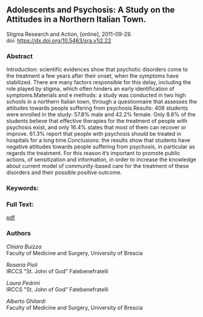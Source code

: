 ## Adolescents and Psychosis: A Study on the Attitudes in a Northern Italian Town. ##  
Stigma Research and Action, [online], 2011-09-29.  
 doi: https://dx.doi.org/10.5463/sra.v1i2.22

### Abstract ###
Introduction: scientific evidences show that psychotic disorders come to the treatment a few years after their onset, when the symptoms have stabilized. There are many factors responsible for this delay, including the role played by stigma, which often hinders an early identification of symptoms.Materials and e methods: a study was conducted in two high schools in a northern Italian town, through a questionnaire that assesses the attitudes towards people suffering from psychosis.Results: 408 students were enrolled in the study: 57.8% male and 42.2% female. Only 8.6% of the students believe that effective therapies for the treatment of people with psychosis exist, and only 16.4% states that most of them can recover or improve. 61.3% report that people with psychosis should be treated in hospitals for a long time.Conclusions: the results show that students have negative attitudes towards people suffering from psychosis, in particular as regards the treatment. For this reason it’s important to promote public actions, of sensitization and information, in order to increase the knowledge about current model of community-based care for the treatment of these disorders and their possible positive outcome.

### Keywords: ###


### Full Text: ###
[pdf](https://osf.io/p6dkt)

### Authors ####
*Chiara Buizza*  
Faculty of Medicine and Surgery, University of Brescia

*Rosaria Pioli*  
IRCCS "St. John of God" Fatebenefratelli

*Laura Pedrini*  
IRCCS "St. John of God" Fatebenefratelli

*Alberto Ghilardi*  
Faculty of Medicine and Surgery, University of Brescia